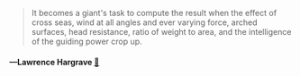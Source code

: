 > It becomes a giant's task to compute the result when the effect of cross seas, wind at all angles and ever varying force, arched surfaces, head resistance, ratio of weight to area, and the intelligence of the guiding power crop up.
  #### —Lawrence Hargrave [:scroll:](undefined)
